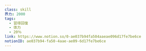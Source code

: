```yaml
---
class: skill
界力: 2000
tags:
  - 習得回復
  - 体力
  - 20％
link: https://www.notion.so/0-ae037b94fa504aaeae096d17fe7be6ce
notionID: ae037b94-fa50-4aae-ae09-6d17fe7be6ce
---
```

